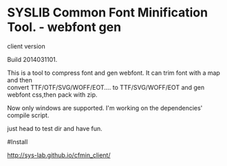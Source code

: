 # SYSLIB Common Font Minification Tool. - webfont gen
client version

Build 2014031101.

This is a tool to compress font and gen webfont.
It can trim font with a map 
and then  
convert TTF/OTF/SVG/WOFF/EOT.... to TTF/SVG/WOFF/EOT and gen webfont css,then pack with zip.

Now only windows are supported.
I'm working on the dependencies' compile script.

just head to test dir and have fun.

#Install

http://sys-lab.github.io/cfmin_client/

